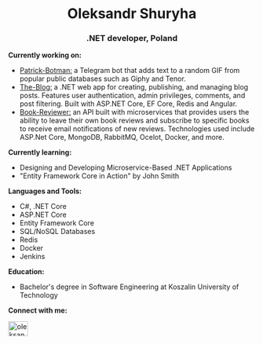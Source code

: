 
<h1 align="center">Oleksandr Shuryha</h1>  
<h3 align="center">.NET developer, Poland</h3>  
  
**Currently working on:**<br>
- [Patrick-Botman:](https://github.com/alshuriga/patrick-botman) a Telegram bot that adds text to a random GIF from popular public databases such as Giphy and Tenor.
- [The-Blog:](https://github.com/alshuriga/the-blog) a .NET web app for creating, publishing, and managing blog posts. Features user authentication, admin privileges, comments, and post filtering. Built with ASP.NET Core, EF Core, Redis and Angular.
- [Book-Reviewer:](https://github.com/alshuriga/book-reviewer) an API built with microservices that provides users the ability to leave their own book reviews and subscribe to specific books to receive email notifications of new reviews. Technologies used include ASP.Net Core, MongoDB, RabbitMQ, Ocelot, Docker, and more.

**Currently learning:**
- Designing and Developing Microservice-Based .NET Applications
- "Entity Framework Core in Action" by John Smith
  
**Languages and Tools:** 

- C#, .NET Core
- ASP.NET Core
- Entity Framework Core
- SQL/NoSQL Databases
- Redis
- Docker
- Jenkins

**Education:**
- Bachelor's degree in Software Engineering at Koszalin University of Technology

**Connect with me:**
<p align="left">  
<a href="https://linkedin.com/in/oleksandr-shuryha" target="blank"><img align="center" src="https://raw.githubusercontent.com/rahuldkjain/github-profile-readme-generator/master/src/images/icons/Social/linked-in-alt.svg" alt="oleksandr-shuryha" height="30" width="40" /></a>  
</p> 
